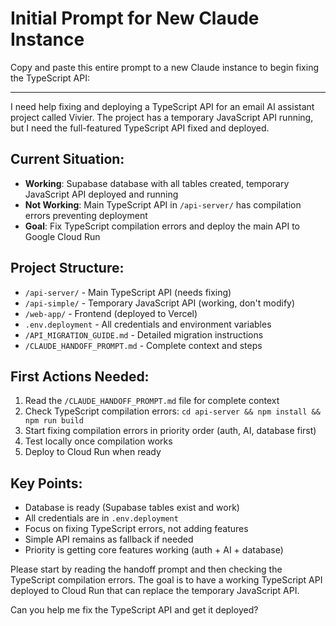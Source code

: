 # Initial Prompt for New Claude Instance

Copy and paste this entire prompt to a new Claude instance to begin fixing the TypeScript API:

---

I need help fixing and deploying a TypeScript API for an email AI assistant project called Vivier. The project has a temporary JavaScript API running, but I need the full-featured TypeScript API fixed and deployed.

## Current Situation:
- **Working**: Supabase database with all tables created, temporary JavaScript API deployed and running
- **Not Working**: Main TypeScript API in `/api-server/` has compilation errors preventing deployment
- **Goal**: Fix TypeScript compilation errors and deploy the main API to Google Cloud Run

## Project Structure:
- `/api-server/` - Main TypeScript API (needs fixing)
- `/api-simple/` - Temporary JavaScript API (working, don't modify)
- `/web-app/` - Frontend (deployed to Vercel)
- `.env.deployment` - All credentials and environment variables
- `/API_MIGRATION_GUIDE.md` - Detailed migration instructions
- `/CLAUDE_HANDOFF_PROMPT.md` - Complete context and steps

## First Actions Needed:
1. Read the `/CLAUDE_HANDOFF_PROMPT.md` file for complete context
2. Check TypeScript compilation errors: `cd api-server && npm install && npm run build`
3. Start fixing compilation errors in priority order (auth, AI, database first)
4. Test locally once compilation works
5. Deploy to Cloud Run when ready

## Key Points:
- Database is ready (Supabase tables exist and work)
- All credentials are in `.env.deployment`
- Focus on fixing TypeScript errors, not adding features
- Simple API remains as fallback if needed
- Priority is getting core features working (auth + AI + database)

Please start by reading the handoff prompt and then checking the TypeScript compilation errors. The goal is to have a working TypeScript API deployed to Cloud Run that can replace the temporary JavaScript API.

Can you help me fix the TypeScript API and get it deployed?